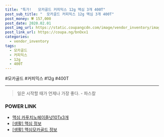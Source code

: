 ```yaml
--- 
title: "특가!   모카골드 커피믹스 12g 맥심 3개 400T" 
post_sub_title: "  모카골드 커피믹스 12g 맥심 3개 400T" 
post_money: ₩ 157,000 
post_date: 2020.02.01 
post_img_url: https://static.coupangcdn.com/image/vendor_inventory/images/2019/07/23/2/8/b5be8edc-0cb2-4604-9f14-794372f62031.jpg 
post_link_url: https://coupa.ng/bnOxx1 
categories: 
  - vendor_inventory 
tags: 
  - 모카골드 
  - 커피믹스 
  - 12g 
  - 400T 
--- 
```

  #모카골드 #커피믹스 #12g #400T 
<hr> 

> 일은 시작할 때가 언제나 가장 좋다. - 파스칼 


### POWER LINK

* <a href="https://blog.naver.com/santokki14/221785096616" target="_blank">맥심 카푸치노헤이즐넛10Tx3개</a>
* <a href="https://blog.naver.com/fash111/221767936833" target="_blank"> [생활] 맥심 정보 </a>
* <a href="https://blog.naver.com/sakai111/221765358855" target="_blank"> [생활] 맥심모카골드 정보 </a>
